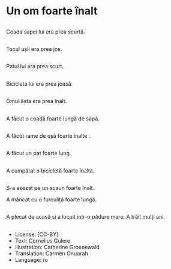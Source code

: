 # Un om foarte înalt

##
Coada sapei lui era prea scurtă.

##
Tocul ușii era prea jos.

##
Patul lui era prea scurt.

##
Bicicleta lui era prea joasă.

##
Omul ăsta era prea înalt.

##
A făcut o coadă foarte lungă de sapă.

##
A făcut rame de ușă foarte înalte .

##
A făcut un pat foarte lung.

##
A cumpărat o bicicletă foarte înaltă.

##
S-a asezat pe un scaun foarte înalt.

A mâncat cu o furculiță foarte lungă.

##
A plecat de acasă si a locuit intr-o pădure mare. A trăit mulți ani.

##
* License: [CC-BY]
* Text: Cornelius Gulere
* Illustration: Catherine Groenewald
* Translation: Carmen Onuorah
* Language: ro
